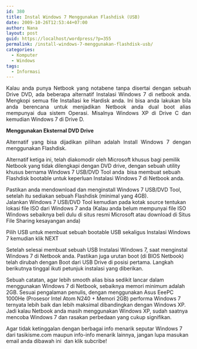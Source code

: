 ```yaml
---
id: 380
title: Instal Windows 7 Menggunakan Flashdisk (USB)
date: 2009-10-26T12:53:44+07:00
author: Nana
layout: post
guid: https://localhost/wordpress/?p=355
permalink: /install-windows-7-menggunakan-flashdisk-usb/
categories:
  - Komputer
  - Windows
tags:
  - Informasi
---
```

<p style="text-align: justify;">
  Kalau anda punya Netbook yang notabene tanpa disertai dengan sebuah Drive DVD, ada beberapa alternatif Instalasi Windows 7 di netbook anda. Mengkopi semua file Installasi ke Hardisk anda. Ini bisa anda lakukan bila anda berencana untuk menjadikan Netbook anda dual boot alias mempunyai dua sistem Operasi. Misalnya Windows XP di Drive C dan kemudian Windows 7 di Drive D.
</p>

<p style="text-align: justify;">
  <strong>Menggunakan Eksternal DVD Drive</strong>
</p>

<p style="text-align: justify;">
  Alternatif yang bisa dijadikan pilihan adalah Install Windows 7 dengan menggunakan Flashdisk.
</p>

Alternatif ketiga ini, telah diakomodir oleh Microsoft khusus bagi pemilik Netbook yang tidak dilengkapi dengan DVD drive, dengan sebuah utility khusus bernama Windows 7 USB/DVD Tool anda  bisa membuat sebuah Flashdisk bootable untuk keperluan Instalasi Windows 7 di Netbook anda.

Pastikan anda mendownload dan menginstall Windows 7 USB/DVD Tool, setelah itu sediakan sebuah Flashdisk (minimal yang 4GB).  
Jalankan Windows 7 USB/DVD Tool kemudian pada kotak source tentukan lokasi file ISO dari Windows 7 anda (Kalau anda belum mempunyai file ISO Windows sebaiknya beli dulu di situs resmi Microsoft atau download di Situs File Sharing kesayangan anda)

Pilih USB untuk membuat sebuah bootable USB sekaligus Instalasi Windows 7 kemudian klik NEXT

Setelah selesai membuat sebuah USB Instalasi Windows 7, saat menginstal Windows 7 di Netbook anda. Pastikan juga urutan boot (di BIOS Netbook) telah dirubah dengan Boot dari USB Drive di posisi pertama. Langkah berikutnya tinggal ikuti petunjuk instalasi yang diberikan.

Sebuah catatan, agar lebih smooth alias bisa sedikit lancar dalam menggunakan Windows 7 di Netbook, sebaiknya memori minimum adalah 2GB. Sesuai pengalaman penulis, dengan menggunakan Asus EeePC 1000He (Prosesor Intel Atom N240 + Memori 2GB) performa Windows 7 ternyata lebih baik dan lebih maksimal dibandingkan dengan Windows XP. Jadi kalau Netbook anda masih menggunakan Windows XP, sudah saatnya mencoba Windows 7 dan rasakan perbedaan yang cukup signifikan.

Agar tidak ketinggalan dengan berbagai info menarik seputar Windows 7 dari tasikisme.com maupun info-info menarik lainnya, jangan lupa masukan email anda dibawah ini  dan klik subcribe!